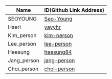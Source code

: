 |Name|ID(Github Link Address)|
|-|-|
|SEOYOUNG|[Seo-Young](https://github.com/Seo-Young)|
|Haeri|[yayyhr](https://github.com/yayyhr)|
|Kim_person|[kim-person](https://github.com/kim-person)|
|Lee_person|[lee-person](https://github.com/lee-person)|
|Heesung|[heesung84](https://github.com/heesung84)|
|Jang_person|[jang-person](https://github.com/jang-person/sos-master)|
|Choi_person|[choi-person](https://github.com/choi-person/sos-master)|

